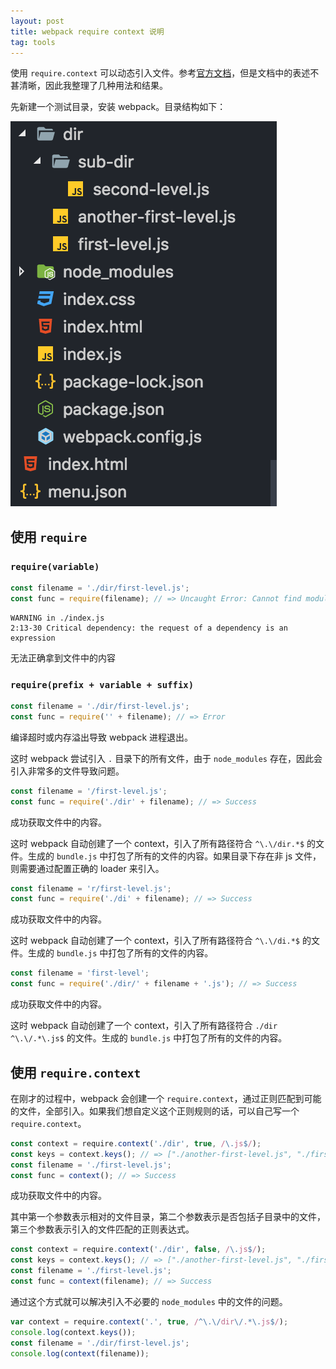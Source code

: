 ```yaml
---
layout: post
title: webpack require context 说明
tag: tools
---
```


使用 `require.context` 可以动态引入文件。参考[官方文档](https://webpack.js.org/guides/dependency-management/#require-context)，但是文档中的表述不甚清晰，因此我整理了几种用法和结果。

先新建一个测试目录，安装 webpack。目录结构如下：

![folder-preview](/image/2017-07-12-webpack-require-context/folder-preview.png)

## 使用 `require`

### `require(variable)`

```js
const filename = './dir/first-level.js';
const func = require(filename); // => Uncaught Error: Cannot find module "."
```

```
WARNING in ./index.js
2:13-30 Critical dependency: the request of a dependency is an expression
```

无法正确拿到文件中的内容

### `require(prefix + variable + suffix)`

```js
const filename = './dir/first-level.js';
const func = require('' + filename); // => Error
```

编译超时或内存溢出导致 webpack 进程退出。

这时 webpack 尝试引入 `.` 目录下的所有文件，由于 `node_modules` 存在，因此会引入非常多的文件导致问题。

```js
const filename = '/first-level.js';
const func = require('./dir' + filename); // => Success
```

成功获取文件中的内容。

这时 webpack 自动创建了一个 context，引入了所有路径符合 `^\.\/dir.*$` 的文件。生成的 `bundle.js` 中打包了所有的文件的内容。如果目录下存在非 js 文件，则需要通过配置正确的 loader 来引入。

```js
const filename = 'r/first-level.js';
const func = require('./di' + filename); // => Success
```

成功获取文件中的内容。

这时 webpack 自动创建了一个 context，引入了所有路径符合 `^\.\/di.*$` 的文件。生成的 `bundle.js` 中打包了所有的文件的内容。

```js
const filename = 'first-level';
const func = require('./dir/' + filename + '.js'); // => Success
```

成功获取文件中的内容。

这时 webpack 自动创建了一个 context，引入了所有路径符合 `./dir ^\.\/.*\.js$` 的文件。生成的 `bundle.js` 中打包了所有的文件的内容。

## 使用 `require.context`

在刚才的过程中，webpack 会创建一个 `require.context`，通过正则匹配到可能的文件，全部引入。如果我们想自定义这个正则规则的话，可以自己写一个 `require.context`。

```js
const context = require.context('./dir', true, /\.js$/);
const keys = context.keys(); // => ["./another-first-level.js", "./first-level.js", "./sub-dir/second-level.js"]
const filename = './first-level.js';
const func = context(); // => Success
```

成功获取文件中的内容。

其中第一个参数表示相对的文件目录，第二个参数表示是否包括子目录中的文件，第三个参数表示引入的文件匹配的正则表达式。

```js
const context = require.context('./dir', false, /\.js$/);
const keys = context.keys(); // => ["./another-first-level.js", "./first-level.js"]
const filename = './first-level.js';
const func = context(filename); // => Success
```

通过这个方式就可以解决引入不必要的 `node_modules` 中的文件的问题。

```js
var context = require.context('.', true, /^\.\/dir\/.*\.js$/);
console.log(context.keys());
const filename = './dir/first-level.js';
console.log(context(filename));
```
